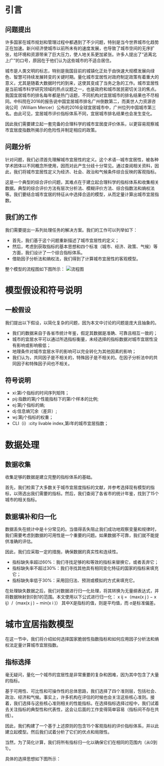 # 引言
## 问题提出
许多国家在城市规划和管理过程中都遇到了不少问题，特别是当今世界城市化趋势正在加速。新兴经济使城市以前所未有的速度发展，也导致了城市空间的无序扩张，给环境和资源带来了巨大压力，使人地关系更加紧张。许多人提出了“逃离北上广”的口号，原因在于他们认为这些城市的不适合居住。

城市是人类文明的标志，特别是我国目前的城镇化正处于由快速大规模发展向绿色、智慧可持续发展转变的关键时期。量化城市宜居性对政府制定政策有着重大的意义，尤其是随着大数据时代的到来，这使其变成了当务之急的工作。城市宜居性是当前城市科学研究领域的热点议题之一，也是政府和城市居民密切关注的焦点。我国宜居城市的排名每年都是热门话题，不同机构对宜居城市的排名结果也不尽相同。中科院在2016的报告说中国宜居城市排名广州倒数第二，而美世人力资源咨询公司（William Mercer）公布的2016全球宜居城市中，广州位列中国城市第三名。由此可见，宜居城市评价指标体系不同，宜居城市排名结果也会发生变化。

因此我们需要建立起一套完备的合理科学的城市宜居度评价体系，以更容易观察城市宜居度指数所揭示的危险性并制定相应的政策。

## 问题分析
针对问题，我们必须首先理解城市宜居性的定义。这个术语--城市宜居性，被各种学术团体以不同概念所使用，因而对此产生分歧十分常见。通过查阅相关资料，因此，我们将城市宜居性定义为经济、社会、政治和气候条件综合反映的客观指标。

这是一个典型的综合评价问题，其难点在于建立起合理科学的指标体系和收集相关数据。典型的综合评价方法有层次分析法、模糊评价方法、综合指数法和熵权法等。我们要结合城市宜居的特征从中选择合适的模型，从而定量计算出城市宜居指数。

## 我们的工作
我们需要提出一系列处理任务的解决方案。我们的工作可以列举如下：
- 首先，我们基于这个问题重新描述了城市宜居性的定义；
- 然后，考虑到获取指标的基本思想和四个标准（城市、经济、政策、气候）等方面，我们设计了一个综合指标体系。
- 借助因子分析法和熵权法，我们得到了计算城市宜居性的客观模型。

整个模型的流程图如下图所示：
![流程图](https://github.com/hengxinCheung/-MathematicalModeling/blob/master/cityRank/image/flowchart.png)

# 模型假设和符号说明
## 一般假设
我们提出以下假设，以简化复杂的问题，因为本文中讨论的问题是庞大且抽象的。
 - 我们的数据来自于各省市统计年鉴，假定其数据是准确、可靠且相互一致的；
 - 城市的宜居水平可以通过所选指标衡量，未经选择的指标数据对城市宜居性没有影响或影响极低；
 - 地理条件对城市宜居水平的影响可以完全转化为其他因素的影响；
 - 我们认为，共同因子是不相关的，特殊因子是不相关的。在因子分析法中的共同因子和特殊因子间也不相关。
 
## 符号说明
- xi:第i个指标的时间序列矩阵；
- pij:指数的第j个性能指标下的第i个样本的比例;
- ej:第j个指标的熵;
- dj:信息熵冗余（差异）;
- wj:第j个指标的权重；
- CLI（i）:city livable index,第i年的城市宜居指数；

# 数据处理
## 数据收集
收集足够的数据是建立完整的指标体系的基础。

首先，我们检索了大多数关于城市宜居度指标的文献，并参考选择现有模型的指标，以筛选出我们需要的指标。然后，我们查阅了各省市的统计年鉴，找到了15个城市的相关指标。

## 数据填补和归一化
数据丢失在统计中是十分常见的。当值得丢失阻止我们成功地观察变量和规律时，我们需要考虑到数据的可用性是一个重要的问题。如果数据不可靠，我们就不能提供准确的评估。

因此，我们应采取一定的措施，确保数据的真实性和连续性。

- 指标缺失率超过60%：我们寻找足够的和等效的指标来替换它，或者丢弃它；
- 指标缺失率不超过30%：我们寻找其他具有相同变化特征的国家的指标来填充它；
- 指标缺失率低于30%：采用回归法、预测或模拟的方式来填充它。

在处理缺失数据之后，我们对数据进行归一化处理，将其转换为无量纲表达式，并将数据映射到0到1的范围。本文使用以下公式进行归一化：
x ij =（max(x j ) − x ij）/（max(x j ) − min(x i )）
其中X是指标的值，则是平均值，而 σ是标准偏差。

# 城市宜居指数模型
在这一节中，我们将介绍如何选择国家脆弱性指数指标和如何应用因子分析法和熵权法定量计算城市宜居指数。

## 指标选择
毫无疑问，量化一个城市的宜居性是非常重要的复杂和困难，因为其中包含了大量的指标。

基于可用性、可比性和可操作性的总体思路，我们选择了四个准则层，包括社会、政治、经济和气候。事实上，许多机构在评估的时候也会关注这些核心准则。接着，我们选择与这些核心准则相关的性能指标。在选择指标选择过程中，我们试着去关注指标的典型性和代表性，这会让后面的工作变得简单容易（指标间不存在共线）。

因此，我们构建了一个基于上述原则的包含15个客观指标的评价指标体系，并以此建立起模型。然后我们试着分析了它们的优点和局限性。

当然，为了简化计算，我们将所有指标归一化以确保它们在相同的范围内（从0到1）。

具体的选择思想如下图所示：
